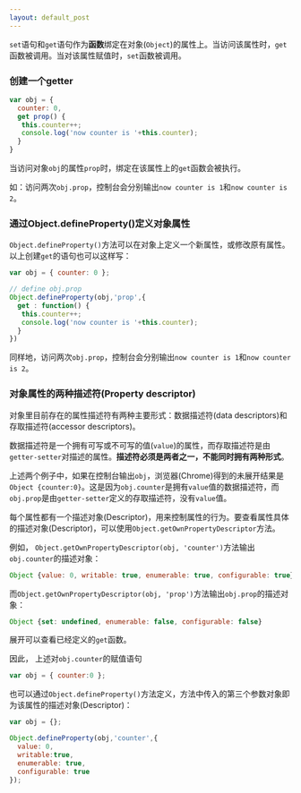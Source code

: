```yaml
---
layout: default_post
---
```


`set`语句和`get`语句作为**函数**绑定在对象(`Object`)的属性上。当访问该属性时，`get`函数被调用。当对该属性赋值时，`set`函数被调用。

### 创建一个getter

```javascript
var obj = {
  counter: 0,
  get prop() {
   this.counter++;
   console.log('now counter is '+this.counter);
  }
}
```

当访问对象`obj`的属性`prop`时，绑定在该属性上的`get`函数会被执行。

如：访问两次`obj.prop`，控制台会分别输出`now counter is 1`和`now counter is 2`。

### 通过Object.defineProperty()定义对象属性

`Object.defineProperty()`方法可以在对象上定义一个新属性，或修改原有属性。以上创建`get`的语句也可以这样写：

```javascript
var obj = { counter: 0 };

// define obj.prop
Object.defineProperty(obj,'prop',{
  get : function() {
   this.counter++;
   console.log('now counter is '+this.counter);
  }
})
```
同样地，访问两次`obj.prop`，控制台会分别输出`now counter is 1`和`now counter is 2`。


### 对象属性的两种描述符(Property descriptor)


对象里目前存在的属性描述符有两种主要形式：数据描述符(data descriptors)和存取描述符(accessor descriptors)。

数据描述符是一个拥有可写或不可写的值(`value`)的属性，而存取描述符是由`getter-setter`对描述的属性。**描述符必须是两者之一，不能同时拥有两种形式**。

上述两个例子中，如果在控制台输出`obj`，浏览器(Chrome)得到的未展开结果是`Object {counter:0}`。这是因为`obj.counter`是拥有`value`值的数据描述符，而`obj.prop`是由`getter-setter`定义的存取描述符，没有`value`值。

每个属性都有一个描述对象(Descriptor)，用来控制属性的行为。要查看属性具体的描述对象(Descriptor)，可以使用`Object.getOwnPropertyDescriptor`方法。

例如， `Object.getOwnPropertyDescriptor(obj, 'counter')`方法输出`obj.counter`的描述对象：

```javascript
Object {value: 0, writable: true, enumerable: true, configurable: true}
```

而`Object.getOwnPropertyDescriptor(obj, 'prop')`方法输出`obj.prop`的描述对象：

```javascript
Object {set: undefined, enumerable: false, configurable: false}
```
展开可以查看已经定义的`get`函数。

因此， 上述对`obj.counter`的赋值语句
```javascript
var obj = { counter:0 };
```
也可以通过`Object.defineProperty()`方法定义，方法中传入的第三个参数对象即为该属性的描述对象(Descriptor)：

```javascript
var obj = {};

Object.defineProperty(obj,'counter',{
  value: 0,
  writable:true,
  enumerable: true,
  configurable: true
});
```